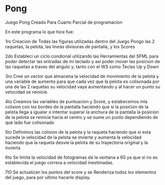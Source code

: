 # Pong
Juego Pong Creado Para Cuarto Parcial de programacion

En este programa lo que hice fue:

1ro Creacion de Todas las figuras utilizadas dentro del Juego Pongo las 2 raquetas, la pelota, las lineas divisoras de pantalla, y los Scores


2do Estableci un ciclo condional utilizando las Herramientas del SFML para poder detectar las entradas de mi teclado y asi poder mover las posicion de las raquetas a traves del angulo y, tanto con el WS como Teclas Up y Down


3ro Cree un vector que almacena la velocidad de movimiento de la pelota y una variable de aumento para que cada vez que la pelota es colisonada por una de las 2 raquetas su velocidad vaya aumentando y al hacer un punto su velocidad se reinicie.


4to Creamos las variables de puntuacion y Score,  y estabecemos mla colision con los bordes de la pantalla haciendo que si la posicion de la pelota llega a igualar o intentar superar la anchura de la pantalla la posicion de la pelota se reinicie hacia el centro y se sume un punto dependiendo de que lado fue colisonado


5to Definimos las colision de la pelota y la raqueta haciendo que si esta sucede la velocidad de la pelota se invierte y aumenta la velocidad haciendo que la raqueta desvie la pelota de su trayectoria original y la invierta


6to Se limita la velocidad de fotogramas de la ventana a 60 ya que si no es establecida el juego correra a velocidad inestimadas.


7t0 Se actualizan los puntos del score y se Renderiza todos los elementos del juego, para por ultimo hacerle display.
